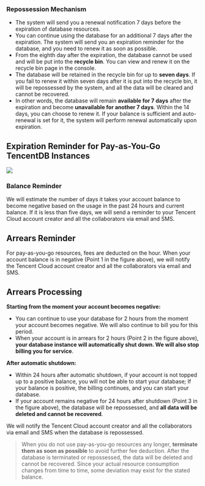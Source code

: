 ### Repossession Mechanism
- The system will send you a renewal notification 7 days before the expiration of database resources. 
- You can continue using the database for an additional 7 days after the expiration. The system will send you an expiration reminder for the database, and you need to renew it as soon as possible.
- From the eighth day after the expiration, the database cannot be used and will be put into the **recycle bin**. You can view and renew it on the recycle bin page in the console.
- The database will be retained in the recycle bin for up to **seven days**. If you fail to renew it within seven days after it is put into the recycle bin, it will be repossessed by the system, and all the data will be cleared and cannot be recovered. 
- In other words, the database will remain **available for 7 days** after the expiration and become **unavailable for another 7 days**. Within the 14 days, you can choose to renew it. If your balance is sufficient and auto-renewal is set for it, the system will perform renewal automatically upon expiration.

## Expiration Reminder for Pay-as-You-Go TencentDB Instances
![](http://mc.qcloudimg.com/static/img/3a50706a27bfc92a2a52d524e04beca9/image.png)

### Balance Reminder
We will estimate the number of days it takes your account balance to become negative based on the usage in the past 24 hours and current balance. If it is less than five days, we will send a reminder to your Tencent Cloud account creator and all the collaborators via email and SMS.

## Arrears Reminder
For pay-as-you-go resources, fees are deducted on the hour. When your account balance is in negative (Point 1 in the figure above), we will notify the Tencent Cloud account creator and all the collaborators via email and SMS.

## Arrears Processing
**Starting from the moment your account becomes negative:**
- You can continue to use your database for 2 hours from the moment your account becomes negative. We will also continue to bill you for this period.
- When your account is in arrears for 2 hours (Point 2 in the figure above), **your database instance will automatically shut down. We will also stop billing you for service**.

**After automatic shutdown:**
- Within 24 hours after automatic shutdown, if your account is not topped up to a positive balance, you will not be able to start your database; If your balance is positive, the billing continues, and you can start your database.
- If your account remains negative for 24 hours after shutdown (Point 3 in the figure above), the database will be repossessed, and **all data will be deleted and cannot be recovered**.

We will notify the Tencent Cloud account creator and all the collaborators via email and SMS when the database is repossessed.
> When you do not use pay-as-you-go resources any longer, **terminate them as soon as possible** to avoid further fee deduction.
> After the database is terminated or repossessed, the data will be deleted and cannot be recovered.
> Since your actual resource consumption changes from time to time, some deviation may exist for the stated balance.
